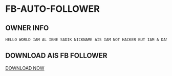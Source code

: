 # FB-AUTO-FOLLOWER 
## OWNER INFO

```javascript
HELLO WORLD IAM AL IBNE SADIK NICKNAME AIS IAM NOT HACKER BUT IAM A DANGER
````


## DOWNLOAD AIS FB FOLLOWER
<a href="">DOWNLOAD NOW</a>
